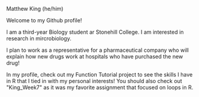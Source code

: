 Matthew King (he/him)

Welcome to my Github profile!

I am a third-year Biology student ar Stonehill College. I am interested in research in mircrobiology. 

I plan to work as a representative for a pharmaceutical company who will explain how new drugs work at hospitals who have purchased the new drug!

In my profile, check out my Function Tutorial project to see the skills I have in R that I tied in with my personal interests! You should also check out "King_Week7" as it was my favorite assignment that focused on loops in R. 
<!---
matthewking7/matthewking7 is a ✨ special ✨ repository because its `README.md` (this file) appears on your GitHub profile.
You can click the Preview link to take a look at your changes.
--->

